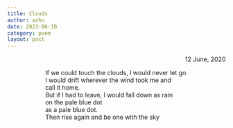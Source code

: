 ```yaml
---
title: Clouds 
author: ashu
date: 2023-06-10
category: poem
layout: post
---
```

<div class="date" style="text-align: right;">12 June, 2020</div>


<style>
.centered {
    display: flex;
    justify-content: center;
    align-items: left;
    min-height: 80vh;
    text-align: left;
}
</style>

<div class="centered">

If we could touch the clouds, I would never let go.<br>
I would drift wherever the wind took me and<br>
call it home.<br>
But if I had to leave, I would fall down as rain<br>
on the pale blue dot<br>
as a pale blue dot.<br>
Then rise again and be one with the sky

</div>


